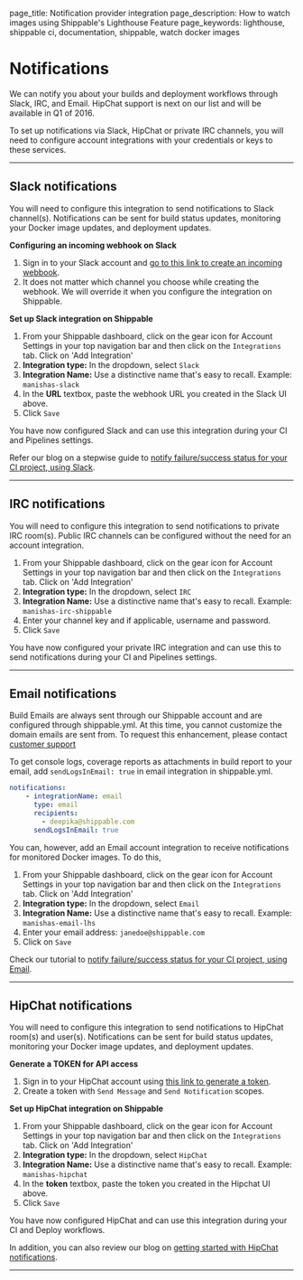 page_title: Notification provider integration
page_description: How to watch images using Shippable's Lighthouse Feature
page_keywords: lighthouse, shippable ci, documentation, shippable, watch docker images

# Notifications

We can notify you about your builds and deployment workflows through Slack, IRC, and Email. HipChat support is next on our list and will be available in Q1 of 2016.

To set up notifications via Slack, HipChat or private IRC channels, you will need to configure account integrations with your credentials or keys to these services.

---

## Slack notifications
You will need to configure this integration to send notifications to Slack channel(s). Notifications can be sent for build status updates, monitoring your Docker image updates, and deployment updates.

**Configuring an incoming webhook on Slack**

1. Sign in to your Slack account and [go to this link to create an incoming webbook](https://my.slack.com/services/new/incoming-webhook/).
2. It does not matter which channel you choose while creating the webhook. We will override it when you configure the integration on Shippable.

**Set up Slack integration on Shippable**

1. From your Shippable dashboard, click on the gear icon for Account Settings in your top navigation bar and then click on the `Integrations` tab. Click on 'Add Integration'
2. **Integration type:** In the dropdown, select `Slack`
3. **Integration Name:** Use a distinctive name that's easy to recall. Example: `manishas-slack`
4. In the **URL** textbox, paste the webhook URL you created in the Slack UI above.
5. Click `Save`

You have now configured Slack and can use this integration during your CI and Pipelines settings.

Refer our blog on a stepwise guide to [notify failure/success status for your CI project, using Slack](http://blog.shippable.com/notifying-ci-failure/success-status-on-email-slack). 

---

## IRC notifications
You will need to configure this integration to send notifications to private IRC room(s). Public IRC channels can be configured without the need for an account integration.

1. From your Shippable dashboard, click on the gear icon for Account Settings in your top navigation bar and then click on the `Integrations` tab. Click on 'Add Integration'
2. **Integration type:** In the dropdown, select `IRC`
3. **Integration Name:** Use a distinctive name that's easy to recall. Example: `manishas-irc-shippable`
4. Enter your channel key and if applicable, username and password.
5. Click `Save`

You have now configured your private IRC integration and can use this to send notifications during your CI and Pipelines settings.

---

## Email notifications

Build Emails are always sent through our Shippable account and are configured through shippable.yml. At this time, you cannot customize the domain emails are sent from. To request this enhancement, please contact [customer support](mailto:support@shippable.com)

To get console logs, coverage reports as attachments in build report to your email, add `sendLogsInEmail: true` in email integration in shippable.yml.

```yaml
notifications:
    - integrationName: email
      type: email
      recipients:
        - deepika@shippable.com
      sendLogsInEmail: true
```

You can, however, add an Email account integration to receive notifications for monitored Docker images. To do this,

1. From your Shippable dashboard, click on the gear icon for Account Settings in your top navigation bar and then click on the `Integrations` tab. Click on 'Add Integration'
2. **Integration type:** In the dropdown, select `Email`
3. **Integration Name:** Use a distinctive name that's easy to recall. Example: `manishas-email-lhs`
5. Enter your email address: `janedoe@shippable.com`
6. Click on `Save`


Check our tutorial to [notify failure/success status for your CI project, using Email](http://blog.shippable.com/notifying-ci-failure/success-status-on-email-slack). 

---

## HipChat notifications
You will need to configure this integration to send notifications to HipChat room(s) and user(s). Notifications can be sent for build status updates, monitoring your Docker image updates, and deployment updates.

**Generate a TOKEN for API access**

1. Sign in to your HipChat account using [this link to generate a token](https://www.hipchat.com/account/api).
2. Create a token with `Send Message` and `Send Notification` scopes.

**Set up HipChat integration on Shippable**

1. From your Shippable dashboard, click on the gear icon for Account Settings in your top navigation bar and then click on the `Integrations` tab. Click on 'Add Integration'
2. **Integration type:** In the dropdown, select `HipChat`
3. **Integration Name:** Use a distinctive name that's easy to recall. Example: `manishas-hipchat`
4. In the **token** textbox, paste the token you created in the Hipchat UI above.
5. Click `Save`

You have now configured HipChat and can use this integration during your CI and Deploy workflows.

In addition, you can also review our blog on [getting started with HipChat notifications](http://blog.shippable.com/hipchat-integration-is-here).

---
